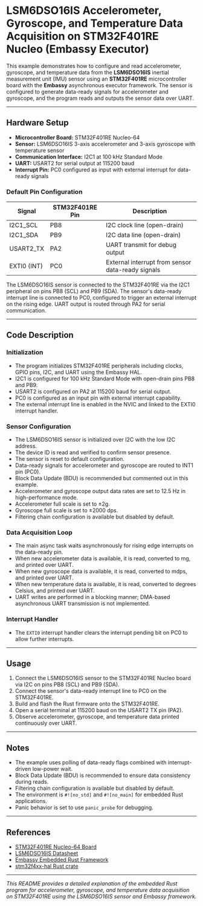# LSM6DSO16IS Accelerometer, Gyroscope, and Temperature Data Acquisition on STM32F401RE Nucleo (Embassy Executor)

This example demonstrates how to configure and read accelerometer, gyroscope, and temperature data from the **LSM6DSO16IS** inertial measurement unit (IMU) sensor using an **STM32F401RE** microcontroller board with the **Embassy** asynchronous executor framework. The sensor is configured to generate data-ready signals for accelerometer and gyroscope, and the program reads and outputs the sensor data over UART.

---

## Hardware Setup

- **Microcontroller Board:** STM32F401RE Nucleo-64
- **Sensor:** LSM6DSO16IS 3-axis accelerometer and 3-axis gyroscope with temperature sensor
- **Communication Interface:** I2C1 at 100 kHz Standard Mode
- **UART:** USART2 for serial output at 115200 baud
- **Interrupt Pin:** PC0 configured as input with external interrupt for data-ready signals

### Default Pin Configuration

| Signal       | STM32F401RE Pin | Description                      |
|--------------|-----------------|---------------------------------|
| I2C1_SCL     | PB8             | I2C clock line (open-drain)     |
| I2C1_SDA     | PB9             | I2C data line (open-drain)      |
| USART2_TX    | PA2             | UART transmit for debug output  |
| EXTI0 (INT)  | PC0             | External interrupt from sensor data-ready signals |

The LSM6DSO16IS sensor is connected to the STM32F401RE via the I2C1 peripheral on pins PB8 (SCL) and PB9 (SDA). The sensor's data-ready interrupt line is connected to PC0, configured to trigger an external interrupt on the rising edge. UART output is routed through PA2 for serial communication.

---

## Code Description

### Initialization

- The program initializes STM32F401RE peripherals including clocks, GPIO pins, I2C, and UART using the Embassy HAL.
- I2C1 is configured for 100 kHz Standard Mode with open-drain pins PB8 and PB9.
- USART2 is configured on PA2 at 115200 baud for serial output.
- PC0 is configured as an input pin with external interrupt capability.
- The external interrupt line is enabled in the NVIC and linked to the EXTI0 interrupt handler.

### Sensor Configuration

- The LSM6DSO16IS sensor is initialized over I2C with the low I2C address.
- The device ID is read and verified to confirm sensor presence.
- The sensor is reset to default configuration.
- Data-ready signals for accelerometer and gyroscope are routed to INT1 pin (PC0).
- Block Data Update (BDU) is recommended but commented out in this example.
- Accelerometer and gyroscope output data rates are set to 12.5 Hz in high-performance mode.
- Accelerometer full scale is set to ±2g.
- Gyroscope full scale is set to ±2000 dps.
- Filtering chain configuration is available but disabled by default.

### Data Acquisition Loop

- The main async task waits asynchronously for rising edge interrupts on the data-ready pin.
- When new accelerometer data is available, it is read, converted to mg, and printed over UART.
- When new gyroscope data is available, it is read, converted to mdps, and printed over UART.
- When new temperature data is available, it is read, converted to degrees Celsius, and printed over UART.
- UART writes are performed in a blocking manner; DMA-based asynchronous UART transmission is not implemented.

### Interrupt Handler

- The `EXTI0` interrupt handler clears the interrupt pending bit on PC0 to allow further interrupts.

---

## Usage

1. Connect the LSM6DSO16IS sensor to the STM32F401RE Nucleo board via I2C on pins PB8 (SCL) and PB9 (SDA).
2. Connect the sensor's data-ready interrupt line to PC0 on the STM32F401RE.
3. Build and flash the Rust firmware onto the STM32F401RE.
4. Open a serial terminal at 115200 baud on the USART2 TX pin (PA2).
5. Observe accelerometer, gyroscope, and temperature data printed continuously over UART.

---

## Notes

- The example uses polling of data-ready flags combined with interrupt-driven low-power wait.
- Block Data Update (BDU) is recommended to ensure data consistency during reads.
- Filtering chain configuration is available but disabled by default.
- The environment is `#![no_std]` and `#![no_main]` for embedded Rust applications.
- Panic behavior is set to use `panic_probe` for debugging.

---

## References

- [STM32F401RE Nucleo-64 Board](https://www.st.com/en/evaluation-tools/nucleo-f401re.html)
- [LSM6DSO16IS Datasheet](https://www.st.com/resource/en/datasheet/lsm6dso16is.pdf)
- [Embassy Embedded Rust Framework](https://embassy.dev/)
- [stm32f4xx-hal Rust crate](https://docs.rs/stm32f4xx-hal)

---

*This README provides a detailed explanation of the embedded Rust program for accelerometer, gyroscope, and temperature data acquisition on STM32F401RE using the LSM6DSO16IS sensor and Embassy framework.*

